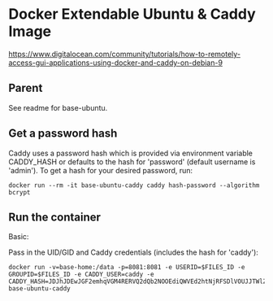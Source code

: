 # Docker Extendable Ubuntu & Caddy Image

https://www.digitalocean.com/community/tutorials/how-to-remotely-access-gui-applications-using-docker-and-caddy-on-debian-9


## Parent

See readme for base-ubuntu.

## Get a password hash

Caddy uses a password hash which is provided via environment variable CADDY_HASH or defaults to the hash for 'password' (default username is 'admin'). To get a hash for your desired password, run:

```
docker run --rm -it base-ubuntu-caddy caddy hash-password --algorithm bcrypt
```

## Run the container

Basic:

Pass in the UID/GID and Caddy credentials (includes the hash for 'caddy'):

```
docker run -v=base-home:/data -p=8081:8081 -e USERID=$FILES_ID -e GROUPID=$FILES_ID -e CADDY_USER=caddy -e CADDY_HASH=JDJhJDEwJGF2emhqVGM4RERVQ2dQb2NOOEdiQWVEd2htNjRFSDlVOUJJTWlZNmNPdmRNZnlnT1lLTTBD base-ubuntu-caddy
```

